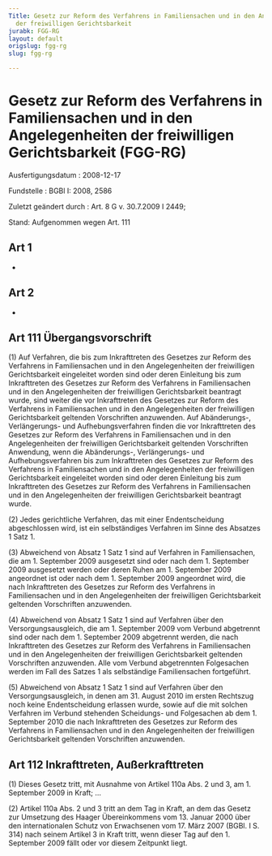```yaml
---
Title: Gesetz zur Reform des Verfahrens in Familiensachen und in den Angelegenheiten
  der freiwilligen Gerichtsbarkeit
jurabk: FGG-RG
layout: default
origslug: fgg-rg
slug: fgg-rg

---
```


# Gesetz zur Reform des Verfahrens in Familiensachen und in den Angelegenheiten der freiwilligen Gerichtsbarkeit (FGG-RG)

Ausfertigungsdatum
:   2008-12-17

Fundstelle
:   BGBl I: 2008, 2586

Zuletzt geändert durch
:   Art. 8 G v. 30.7.2009 I 2449;

Stand: Aufgenommen wegen Art. 111

## Art 1

-

## Art 2

-

## Art 111 Übergangsvorschrift

(1) Auf Verfahren, die bis zum Inkrafttreten des Gesetzes zur Reform
des Verfahrens in Familiensachen und in den Angelegenheiten der
freiwilligen Gerichtsbarkeit eingeleitet worden sind oder deren
Einleitung bis zum Inkrafttreten des Gesetzes zur Reform des
Verfahrens in Familiensachen und in den Angelegenheiten der
freiwilligen Gerichtsbarkeit beantragt wurde, sind weiter die vor
Inkrafttreten des Gesetzes zur Reform des Verfahrens in Familiensachen
und in den Angelegenheiten der freiwilligen Gerichtsbarkeit geltenden
Vorschriften anzuwenden. Auf Abänderungs-, Verlängerungs- und
Aufhebungsverfahren finden die vor Inkrafttreten des Gesetzes zur
Reform des Verfahrens in Familiensachen und in den Angelegenheiten der
freiwilligen Gerichtsbarkeit geltenden Vorschriften Anwendung, wenn
die Abänderungs-, Verlängerungs- und Aufhebungsverfahren bis zum
Inkrafttreten des Gesetzes zur Reform des Verfahrens in Familiensachen
und in den Angelegenheiten der freiwilligen Gerichtsbarkeit
eingeleitet worden sind oder deren Einleitung bis zum Inkrafttreten
des Gesetzes zur Reform des Verfahrens in Familiensachen und in den
Angelegenheiten der freiwilligen Gerichtsbarkeit beantragt wurde.

(2) Jedes gerichtliche Verfahren, das mit einer Endentscheidung
abgeschlossen wird, ist ein selbständiges Verfahren im Sinne des
Absatzes 1 Satz 1.

(3) Abweichend von Absatz 1 Satz 1 sind auf Verfahren in
Familiensachen, die am 1. September 2009 ausgesetzt sind oder nach dem
1\. September 2009 ausgesetzt werden oder deren Ruhen am 1. September
2009 angeordnet ist oder nach dem 1. September 2009 angeordnet wird,
die nach Inkrafttreten des Gesetzes zur Reform des Verfahrens in
Familiensachen und in den Angelegenheiten der freiwilligen
Gerichtsbarkeit geltenden Vorschriften anzuwenden.

(4) Abweichend von Absatz 1 Satz 1 sind auf Verfahren über den
Versorgungsausgleich, die am 1. September 2009 vom Verbund abgetrennt
sind oder nach dem 1. September 2009 abgetrennt werden, die nach
Inkrafttreten des Gesetzes zur Reform des Verfahrens in Familiensachen
und in den Angelegenheiten der freiwilligen Gerichtsbarkeit geltenden
Vorschriften anzuwenden. Alle vom Verbund abgetrennten Folgesachen
werden im Fall des Satzes 1 als selbständige Familiensachen
fortgeführt.

(5) Abweichend von Absatz 1 Satz 1 sind auf Verfahren über den
Versorgungsausgleich, in denen am 31. August 2010 im ersten Rechtszug
noch keine Endentscheidung erlassen wurde, sowie auf die mit solchen
Verfahren im Verbund stehenden Scheidungs- und Folgesachen ab dem 1.
September 2010 die nach Inkrafttreten des Gesetzes zur Reform des
Verfahrens in Familiensachen und in den Angelegenheiten der
freiwilligen Gerichtsbarkeit geltenden Vorschriften anzuwenden.

## Art 112 Inkrafttreten, Außerkrafttreten

(1) Dieses Gesetz tritt, mit Ausnahme von Artikel 110a Abs. 2 und 3,
am 1. September 2009 in Kraft; ...

(2) Artikel 110a Abs. 2 und 3 tritt an dem Tag in Kraft, an dem das
Gesetz zur Umsetzung des Haager Übereinkommens vom 13. Januar 2000
über den internationalen Schutz von Erwachsenen vom 17. März 2007
(BGBl. I S. 314) nach seinem Artikel 3 in Kraft tritt, wenn dieser Tag
auf den 1. September 2009 fällt oder vor diesem Zeitpunkt liegt.

